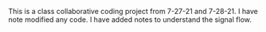 This is a class collaborative coding project from 7-27-21 and 7-28-21.  I have note modified any code.  I have added notes to understand the signal flow.
